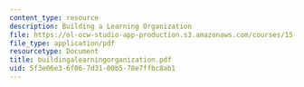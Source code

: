 ```yaml
---
content_type: resource
description: Building a Learning Organization
file: https://ol-ocw-studio-app-production.s3.amazonaws.com/courses/15-394-designing-and-leading-the-entrepreneurial-organization-spring-2003/5f3e06e36f067d3100b578e7ffbc8ab1_buildingalearningorganization.pdf
file_type: application/pdf
resourcetype: Document
title: buildingalearningorganization.pdf
uid: 5f3e06e3-6f06-7d31-00b5-78e7ffbc8ab1
---
```

